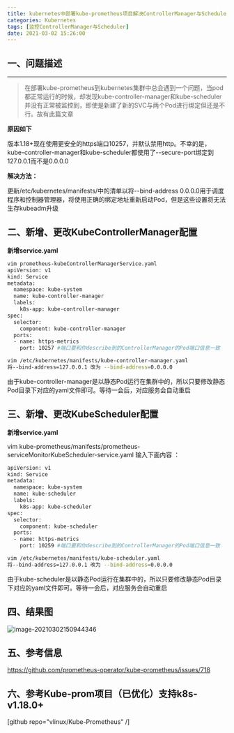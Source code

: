 ```yaml
---
title: kubernetes中部署kube-prometheus项目解决ControllerManager与Scheduler无法监控问题
categories: Kubernetes
tags: [监控ControllerManager与Scheduler]
date: 2021-03-02 15:26:00
---
```

## 一、问题描述
------------

> 在部署kube-prometheus到kubernetes集群中总会遇到一个问题，当pod都正常运行的时候，却发现kube-controller-manager和kube-scheduler并没有正常被监控到，即使是新建了新的SVC与两个Pod进行绑定但还是不行。故有此篇文章

**原因如下**

版本1.18+现在使用更安全的https端口10257，并默认禁用http。不幸的是，kube-controller-manager和kube-scheduler都使用了--secure-port绑定到127.0.0.1而不是0.0.0.0

**解决方法：**

更新/etc/kubernetes/manifests/中的清单以将--bind-address 0.0.0.0用于调度程序和控制器管理器，将使用正确的绑定地址重新启动Pod，但是这些设置将无法生存kubeadm升级

 

## 二、新增、更改KubeControllerManager配置

**新增service.yaml**

```bash
vim prometheus-kubeControllerManagerService.yaml
apiVersion: v1
kind: Service
metadata:
  namespace: kube-system
  name: kube-controller-manager
  labels:
    k8s-app: kube-controller-manager
spec:
  selector:
    component: kube-controller-manager
  ports:
  - name: https-metrics
    port: 10257 #端口要和你describe到的ControllerManager的Pod端口信息一致
```

```bash
vim /etc/kubernetes/manifests/kube-controller-manager.yaml
将--bind-address=127.0.0.1 改为 --bind-address=0.0.0.0
```

由于kube-controller-manager是以静态Pod运行在集群中的，所以只要修改静态Pod目录下对应的yaml文件即可。等待一会后，对应服务会自动重启

## 三、新增、更改KubeScheduler配置

**新增service.yaml**

 vim kube-prometheus/manifests/prometheus-serviceMonitorKubeScheduler-service.yaml
输入下面内容 ：

```bash
apiVersion: v1
kind: Service
metadata:
  namespace: kube-system
  name: kube-scheduler
  labels:
    k8s-app: kube-scheduler
spec:
  selector:
    component: kube-scheduler
  ports:
  - name: https-metrics
    port: 10259 #端口要和你describe到的ControllerManager的Pod端口信息一致
```

```bash
vim /etc/kubernetes/manifests/kube-scheduler.yaml
将--bind-address=127.0.0.1 改为 --bind-address=0.0.0.0
```


由于kube-scheduler是以静态Pod运行在集群中的，所以只要修改静态Pod目录下对应的yaml文件即可。等待一会后，对应服务会自动重启



## 四、结果图

![image-20210302150944346](https://vlinux-1259060227.cos.ap-shanghai.myqcloud.com/www-vlinux-cn-blog-img/gitee-backup/img-master/image/image-20210302150944346.png)

## 五、参考信息

https://github.com/prometheus-operator/kube-prometheus/issues/718

## 六、参考Kube-prom项目（已优化）支持k8s-v1.18.0+
[github repo="vlinux/Kube-Prometheus" /]